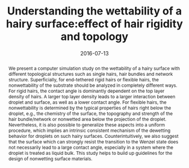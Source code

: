 ---
title: Understanding the wettability of a hairy surface:effect of hair rigidity and topology
authors:
- Han-Wen Pei
- Hong Liu
- 朱有亮
- Zhong-Yuan Lu
date: '2016-07-13'
doi: 10.1039/C6CP02376B
publish_types: 期刊文章
publication: Physical Chemistry Chemical Physics
publication_short: Phys. Chem. Chem. Phys.
abstract: We present a computer simulation study on the wettability of a  hairy surface with different topological structures such as single  hairs, hair bundles and network structure. Superficially, for  end-tethered rigid hairs or flexible hairs, the nonwettability of the  substrate should be analyzed in completely different ways. For rigid  hairs, the contact angle is dominantly dependent on the top layer  density of hairs. A larger top layer density leads to a larger  interaction between droplet and surface, as well as a lower contact  angle. For flexible hairs, the nonwettability is determined by the  typical properties of hairs right below the droplet, e.g., the chemistry  of the surface, the topography and strength of the hair bundle/network  or nonwetted area below the projection of the droplet. Nevertheless, it  is also possible to generalize these aspects into a uniform procedure,  which implies an intrinsic consistent mechanism of the dewetting  behavior for droplets on such hairy surfaces. Counterintuitively, we  also suggest that the surface which can strongly resist the transition  to the Wenzel state does not necessarily lead to a large contact angle,  especially in a system where the droplet is treated as liquid bulk. This  study helps to build up guidelines for the design of nonwetting surface  materials.
url_pdf: https://pubs.rsc.org/en/content/articlelanding/2016/cp/c6cp02376b
---